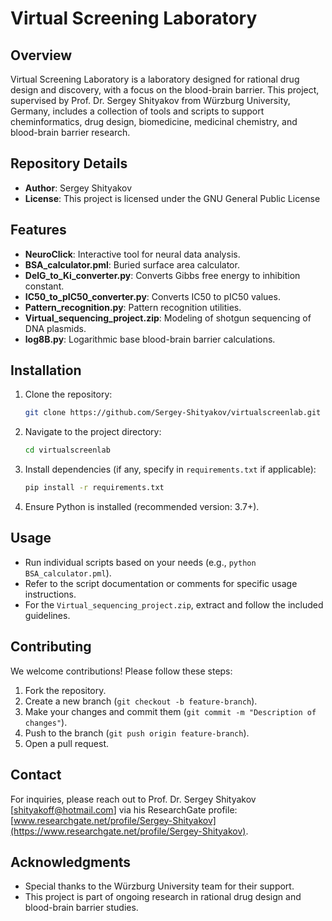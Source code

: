 # Virtual Screening Laboratory

## Overview
Virtual Screening Laboratory is a laboratory designed for rational drug design and discovery, with a focus on the blood-brain barrier. This project, supervised by Prof. Dr. Sergey Shityakov from Würzburg University, Germany, includes a collection of tools and scripts to support cheminformatics, drug design, biomedicine, medicinal chemistry, and blood-brain barrier research.

## Repository Details
- **Author**: Sergey Shityakov
- **License**: This project is licensed under the GNU General Public License

## Features
- **NeuroClick**: Interactive tool for neural data analysis.
- **BSA_calculator.pml**: Buried surface area calculator.
- **DelG_to_Ki_converter.py**: Converts Gibbs free energy to inhibition constant.
- **IC50_to_pIC50_converter.py**: Converts IC50 to pIC50 values.
- **Pattern_recognition.py**: Pattern recognition utilities.
- **Virtual_sequencing_project.zip**: Modeling of shotgun sequencing of DNA plasmids.
- **log8B.py**: Logarithmic base blood-brain barrier calculations.

## Installation
1. Clone the repository:
   ```bash
   git clone https://github.com/Sergey-Shityakov/virtualscreenlab.git
   ```
2. Navigate to the project directory:
   ```bash
   cd virtualscreenlab
   ```
3. Install dependencies (if any, specify in `requirements.txt` if applicable):
   ```bash
   pip install -r requirements.txt
   ```
4. Ensure Python is installed (recommended version: 3.7+).

## Usage
- Run individual scripts based on your needs (e.g., `python BSA_calculator.pml`).
- Refer to the script documentation or comments for specific usage instructions.
- For the `Virtual_sequencing_project.zip`, extract and follow the included guidelines.

## Contributing
We welcome contributions! Please follow these steps:
1. Fork the repository.
2. Create a new branch (`git checkout -b feature-branch`).
3. Make your changes and commit them (`git commit -m "Description of changes"`).
4. Push to the branch (`git push origin feature-branch`).
5. Open a pull request.

## Contact
For inquiries, please reach out to Prof. Dr. Sergey Shityakov [shityakoff@hotmail.com] via his ResearchGate profile: [www.researchgate.net/profile/Sergey-Shityakov](https://www.researchgate.net/profile/Sergey-Shityakov).

## Acknowledgments
- Special thanks to the Würzburg University team for their support.
- This project is part of ongoing research in rational drug design and blood-brain barrier studies.
